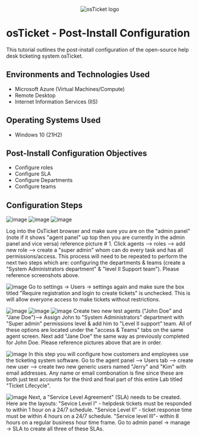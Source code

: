 <p align="center">
<img src="https://i.imgur.com/Clzj7Xs.png" alt="osTicket logo"/>
</p>

<h1>osTicket - Post-Install Configuration</h1>
This tutorial outlines the post-install configuration of the open-source help desk ticketing system osTicket.<br />


<h2>Environments and Technologies Used</h2>

- Microsoft Azure (Virtual Machines/Compute)
- Remote Desktop
- Internet Information Services (IIS)

<h2>Operating Systems Used </h2>

- Windows 10</b> (21H2)

<h2>Post-Install Configuration Objectives</h2>

- Configure roles
- Configure SLA
- Configure Departments
- Configure teams
  
<h2>Configuration Steps</h2>


![image](https://github.com/derekjonesaa/osticket-prereqs/assets/167825508/c9d707f3-c523-406f-93e1-fd42c8c42570)
![image](https://github.com/derekjonesaa/osticket-prereqs/assets/167825508/03b4d0c4-65b2-43e5-b146-530eadfdaf16)
![image](https://github.com/derekjonesaa/osticket-prereqs/assets/167825508/51a61ab7-8127-4d47-b0b2-61e7e8e7a831)

Log into the OsTicket browser and make sure you are on the "admin panel" (note if it shows "agent panel" up top then you are currently in the admin panel and vice versa) reference picture # 1. Click agents --> roles --> add new role --> create a "super admin" whom can do every task and has all permissions/access. This process will need to be repeated to perform the next two steps which are: configuring the departments & teams (create a "System Administrators department" & "level II Support team"). Please reference screenshots above.



![image](https://github.com/derekjonesaa/osticket-prereqs/assets/167825508/a8c6ef48-2e3d-42ff-9ac8-5cebbbaa1be3)
Go to settings -> Users -> settings again and make sure the box titled "Require registration and login to create tickets" is unchecked. This is will allow everyone access to make tickets without restrictions.

![image](https://github.com/derekjonesaa/osticket-prereqs/assets/167825508/f6cb6950-e1ce-4ef7-92a2-e6af64bc3394)
![image](https://github.com/derekjonesaa/osticket-prereqs/assets/167825508/e67d726c-6fa6-4814-8225-4f3ebf7f38d4)
![image](https://github.com/derekjonesaa/osticket-prereqs/assets/167825508/f0f95c21-731a-41ee-9384-e8cdc9f34bcc)
Create two new test agents ("John Doe" and "Jane Doe")--> Assign John to "System Administrators" department with "Super admin" permissions level & add him to "Level II support" team. All of these options are located under the "access & Teams" tabs on the same agent screen. Next add "Jane Doe" the same way as previously completed for John Doe. Please reference pictures above that are in order.

![image](https://github.com/derekjonesaa/osticket-prereqs/assets/167825508/1c022c0c-2e30-48fa-8600-bfc319cee548)
In this step you will configure how customers and employees use the ticketing system software. Go to the agent panel --> Users tab --> create new user --> create two new generic users named "Jerry" and "Kim" with email addresses. Any name or email combonation is fine since these are both just test accounts for the third and final part of this entire Lab titled "Ticket Lifecycle".

![image](https://github.com/derekjonesaa/osticket-prereqs/assets/167825508/fc7f89ba-c5d0-4575-8c1d-b623f9a5580c)
Next, a "Service Level Agreement" (SLA) needs to be created. Here are the layouts: "Sevice Level I" - helpdesk tickets must be responded to within 1 hour on a 24/7 schedule. "Service Level II" - ticket response time must be within 4 hours on a 24/7 schedule. "Service level III"- within 8 hours on a regular business hour time frame. Go to admin panel -> manage -> SLA to create all three of these SLAs.

